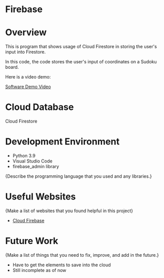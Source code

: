 # Firebase
# Overview

This is program that shows usage of Cloud Firestore in storing the user's input into Firestore. 


In this code, the code stores the user's input of coordinates on a Sudoku board. 

Here is a video demo:

[Software Demo Video](http://youtube.link.goes.here)

# Cloud Database

Cloud Firestore


# Development Environment

* Python 3.9
* Visual Studio Code
* firebase_admin library

{Describe the programming language that you used and any libraries.}

# Useful Websites

{Make a list of websites that you found helpful in this project}
* [Cloud Firebase](https://firebase.google.com/?gclid=Cj0KCQjwt-6LBhDlARIsAIPRQcIyuDQUDuMmR3DTbX9y2_tpGxyN1h8a7b6q780mjTQp4IaJiWhM2IcaAikwEALw_wcB&gclsrc=aw.ds)

# Future Work

{Make a list of things that you need to fix, improve, and add in the future.}
* Have to get the elements to save into the cloud
* Still incomplete as of now
